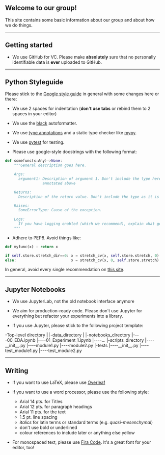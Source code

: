 ## Welcome to our group!

This site contains some basic information about our group and about how we do things.

---

## Getting started

- We use GitHub for VC. Please make __absolutely__ sure that no personally identifiable data is __ever__ uploaded to GitHub.

---

## Python Styleguide

Please stick to the [Google style guide](http://google.github.io/styleguide/pyguide.html) in general with some changes here or there:

- We use 2 spaces for indentation (__don't use tabs__ or rebind them to 2 spaces in your editor)

- We use the [black](https://black.readthedocs.io/en/stable/) autoformatter.

- We use [type annotations](https://mypy.readthedocs.io/en/stable/cheat_sheet_py3.html) and a static type checker like [mypy](http://mypy-lang.org).

- We use [pytest](https://docs.pytest.org/en/latest/) for testing.

- Please use google-style docstrings with the following format:

```python
def somefunc(x:Any)->None:
    """General description goes here.

    Args:
      argument1: Description of argument 1. Don't include the type here as it is
                 annotated above

    Returns:
      Description of the return value. Don't include the type as it is annotated above.

    Raises:
      SomeErrorType: Cause of the exception.
      
    Logs:
      If you have logging enabled (which we recommend), explain what gets logged.
    """
```

- Adhere to PEP8. Avoid things like:

```python
def myfunc(x) : return x
```

```python
if self.store.stretch_dir==0: x = stretch_cv(x, self.store.stretch, 0)
else:                         x = stretch_cv(x, 0, self.store.stretch)
```
In general, avoid every single recommendation on [this site](https://docs.fast.ai/dev/style.html#jeremys-notes-on-fastai-coding-style).

---

## Jupyter Notebooks

- We use JupyterLab, not the old notebook interface anymore

- We aim for production-ready code. Please don't use Jupyter for everything but refactor your experiments into a library.

- If you use Jupyter, please stick to the following project template:

-Top-level directory
|
|-data_directory
|
|-notebooks_directory
|----00_EDA.ipynb
|----01_Experiment_1.ipynb
|----...
|-scripts_directory
|----\_\_init__.py
|----module1.py
|----module2.py
|-tests
|----\_\_init__.py
|----test_module1.py
|----test_module2.py

---

## Writing

- If you want to use LaTeX, please use [Overleaf](https://www.overleaf.com)

- If you want to use a word processor, please use the following style:
  - Arial 14 pts. for Titles
  - Arial 12 pts. for paragraph headings
  - Arial 11 pts. for the text
  - 1.5 pt. line spacing
  - _italics_ for latin terms or standard terms (e.g. _quasi-mesenchymal_)
  - don't use bold or underlined
  - colour references to include later or anything else yellow
  
- For monospaced text, please use [Fira Code](https://github.com/tonsky/FiraCode). It's a great font for your editor, too!





